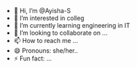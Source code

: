 - 👋 Hi, I’m @Ayisha-S
- 👀 I’m interested in colleg
- 🌱 I’m currently learning engineering in IT
- 💞️ I’m looking to collaborate on ...
- 📫 How to reach me ...
- 😄 Pronouns: she/her..
- ⚡ Fun fact: ...

<!---
Ayisha-S/Ayisha-S is a ✨ special ✨ repository because its `README.md` (this file) appears on your GitHub profile.
You can click the Preview link to take a look at your changes.
--->

